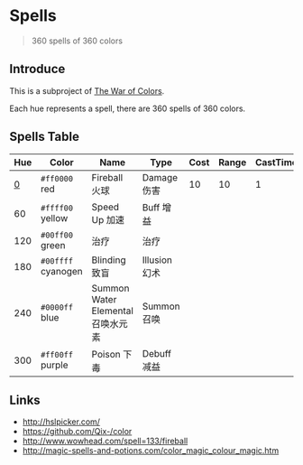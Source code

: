 # Spells

> 360 spells of 360 colors

## Introduce

This is a subproject of [The War of Colors](https://github.com/xcatliu/the-war-of-colors).

Each hue represents a spell, there are 360 spells of 360 colors.

## Spells Table

| Hue | Color | Name | Type | Cost | Range | CastTime | Cooldown | Ability | Affects | Effects | Comments |
| --- | --- | --- | --- | --- | --- | --- | --- | --- | --- | --- | --- |
| [0](https://github.com/xcatliu/spells/blob/master/src/spells/000.json)  | `#ff0000` red | Fireball 火球 | Damage 伤害 | 10 | 10 | 1 | 0 | Unit Target | Enemy Units | Damage-10-Fire | [wow fireball](http://www.wowhead.com/spell=133/fireball) |
| 60 | `#ffff00` yellow | Speed Up 加速 | Buff 增益
| 120 | `#00ff00` green | 治疗 | 治疗
| 180 | `#00ffff` cyanogen | Blinding 致盲 | Illusion 幻术
| 240 | `#0000ff` blue | Summon Water Elemental 召唤水元素 | Summon 召唤
| 300 | `#ff00ff` purple | Poison 下毒 | Debuff 减益

## Links

- http://hslpicker.com/
- https://github.com/Qix-/color
- http://www.wowhead.com/spell=133/fireball
- http://magic-spells-and-potions.com/color_magic_colour_magic.htm

